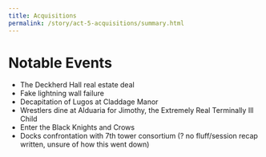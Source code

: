 ```yaml
---
title: Acquisitions
permalink: /story/act-5-acquisitions/summary.html
---
```


# Notable Events

* The Deckherd Hall real estate deal
* Fake lightning wall failure
* Decapitation of Lugos at Claddage Manor
* Wrestlers dine at Alduaria for Jimothy, the Extremely Real Terminally Ill Child
* Enter the Black Knights and Crows
* Docks confrontation with 7th tower consortium (? no fluff/session recap written, unsure of how this went down)
